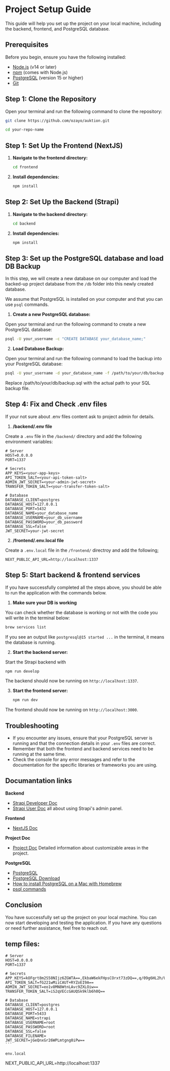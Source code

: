 # Project Setup Guide

This guide will help you set up the project on your local machine, including the backend, frontend, and PostgreSQL database.

## Prerequisites

Before you begin, ensure you have the following installed:

- [Node.js](https://nodejs.org/) (v14 or later)
- [npm](https://www.npmjs.com/) (comes with Node.js)
- [PostgreSQL](https://www.postgresql.org/download/) (version 15 or higher)
- [Git](https://git-scm.com/downloads)

## Step 1: Clone the Repository

Open your terminal and run the following command to clone the repository:

```bash
git clone https://github.com/ozayo/auktion.git
```

```bash
cd your-repo-name
```


## Step 1: Set Up the Frontend (NextJS)

1. **Navigate to the frontend directory:**

   ```bash
   cd frontend
   ```

2. **Install dependencies:**

   ```bash
   npm install
   ```



## Step 2: Set Up the Backend (Strapi)

1. **Navigate to the backend directory:**

   ```bash
   cd backend
   ```

2. **Install dependencies:**

   ```bash
   npm install
   ```


## Step 3: Set up the PostgreSQL database and load DB Backup

In this step, we will create a new database on our computer and load the backed-up project database from the `/db` folder into this newly created database.

We assume that PostgreSQL is installed on your computer and that you can use `psql` commands.

1. **Create a new PostgreSQL database:**

Open your terminal and run the following command to create a new PostgreSQL database:

  ```bash
  psql -U your_username -c "CREATE DATABASE your_database_name;"
  ```


2. **Load Database Backup:**

Open your terminal and run the following command to load the backup into your PostgreSQL database:

  ```bash
  psql -U your_username -d your_database_name -f /path/to/your/db/backup.sql
  ```
Replace /path/to/your/db/backup.sql with the actual path to your SQL backup file.



## Step 4: Fix and Check .env files

If your not sure about .env files content ask to project admin for details.

1. **/backend/.env file**

Create a `.env` file in the `/backend/` directory and add the following environment variables:

  ```env
  # Server
  HOST=0.0.0.0
  PORT=1337

  # Secrets
  APP_KEYS=<your-app-keys>
  API_TOKEN_SALT=<your-api-token-salt>
  ADMIN_JWT_SECRET=<your-admin-jwt-secret>
  TRANSFER_TOKEN_SALT=<your-transfer-token-salt>

  # Database
  DATABASE_CLIENT=postgres
  DATABASE_HOST=127.0.0.1 
  DATABASE_PORT=5432
  DATABASE_NAME=your_database_name
  DATABASE_USERNAME=your_db_username
  DATABASE_PASSWORD=your_db_password
  DATABASE_SSL=false
  JWT_SECRET=your-jwt-secret
  ```

2. **/frontend/.env.local file**

Create a `.env.local` file in the `/frontend/` directroy and add the following;

  ```env
  NEXT_PUBLIC_API_URL=http://localhost:1337
  ```

## Step 5: Start backend & frontend services

If you have successfully completed all the steps above, you should be able to run the application with the commands below.

1. **Make sure your DB is working**

You can check whether the database is working or not with the code you will write in the terminal below:

  ```bash
  brew services list
  ```
If you see an output like `postgresql@15 started ...` in the terminal, it means the database is running.

2. **Start the backend server:**

Start the Strapi backend with

   ```bash
   npm run develop 
   ```

  The backend should now be running on `http://localhost:1337`.

3. **Start the frontend server:**

   ```bash
   npm run dev
   ```

  The frontend should now be running on `http://localhost:3000`.



## Troubleshooting

- If you encounter any issues, ensure that your PostgreSQL server is running and that the connection details in your `.env` files are correct.
- Remember that both the frontend and backend services need to be running at the same time.
- Check the console for any error messages and refer to the documentation for the specific libraries or frameworks you are using.

## Documantation links

**Backend**
- [Strapi Developer Doc](https://docs.strapi.io/dev-docs/intro)
- [Strapi User Doc](https://docs.strapi.io/user-docs/intro) all about using Strapi's admin panel.

**Frontend**
- [NextJS Doc](https://nextjs.org/docs)

**Project Doc**

-  [Project Doc](https://github.com/ozayo/auktion/issues/14) Detailed information about customizable areas in the project.

**PostgreSQL**

- [PostgreSQL](https://www.postgresql.org/)
- [PostgreSQL Download](https://www.postgresql.org/download/)
- [How to install PostgreSQL on a Mac with Homebrew](https://www.moncefbelyamani.com/how-to-install-postgresql-on-a-mac-with-homebrew-and-lunchy/)
- [psql commands](https://www.postgresql.org/docs/current/app-psql.html)

## Conclusion

You have successfully set up the project on your local machine. You can now start developing and testing the application. If you have any questions or need further assistance, feel free to reach out.


## temp files:

````
# Server
HOST=0.0.0.0
PORT=1337

# Secrets
APP_KEYS=kOFgrt8m2S58NIjz6ZGWTA==,EkbaW6ekFHpsCOrxt73zDQ==,q/09g6HL2h/U7BHZuboOOQ==,fG2lI+X0cO5tr4twrdPeSg==
API_TOKEN_SALT=fG221wMiiCAUT+RYZoEI9A==
ADMIN_JWT_SECRET=eo1v8MN8WtnLAvc9ZXLOiw==
TRANSFER_TOKEN_SALT=iS2qVECcGAUQSk9klb6h0Q==

# Database
DATABASE_CLIENT=postgres
DATABASE_HOST=127.0.0.1
DATABASE_PORT=5433
DATABASE_NAME=strapi
DATABASE_USERNAME=root
DATABASE_PASSWORD=root
DATABASE_SSL=false
DATABASE_FILENAME=
JWT_SECRET=jGeQnxGr26WPLmtgng0iPw==
```

env.local

`````
NEXT_PUBLIC_API_URL=http://localhost:1337
```